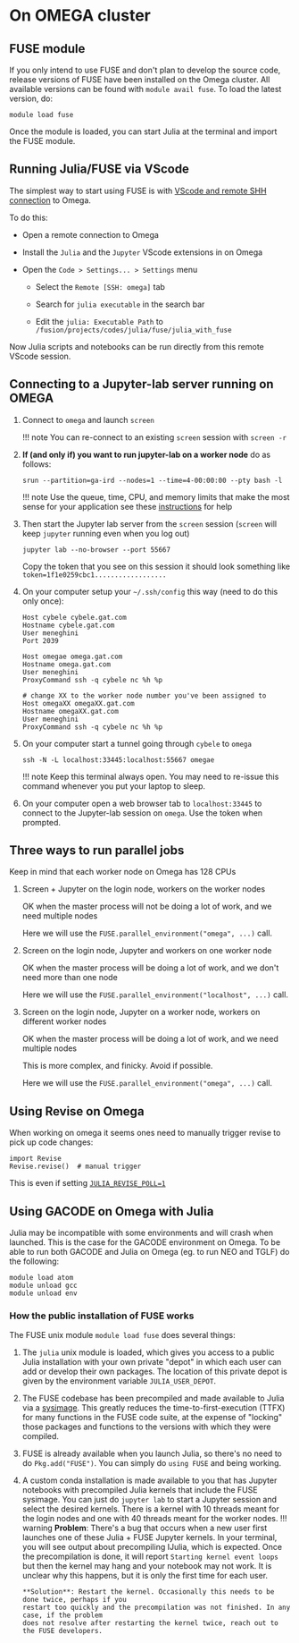 # On OMEGA cluster

## FUSE module

If you only intend to use FUSE and don't plan to develop the source code, release versions of FUSE
have been installed on the Omega cluster. All available versions can be found with `module avail fuse`.
To load the latest version, do:
```
module load fuse
```

Once the module is loaded, you can start Julia at the terminal and import the FUSE module.

## Running Julia/FUSE via VScode

The simplest way to start using FUSE is with [VScode and remote SHH connection](https://code.visualstudio.com/docs/remote/ssh-tutorial) to Omega.

To do this:

* Open a remote connection to Omega

* Install the `Julia` and the `Jupyter` VScode extensions in on Omega

* Open the `Code > Settings... > Settings` menu

  * Select the `Remote [SSH: omega]` tab

  * Search for `julia executable` in the search bar

  * Edit the `julia: Executable Path` to `/fusion/projects/codes/julia/fuse/julia_with_fuse`

Now Julia scripts and notebooks can be run directly from this remote VScode session.

## Connecting to a Jupyter-lab server running on OMEGA

1. Connect to `omega` and launch `screen`

   !!! note
       You can re-connect to an existing `screen` session with `screen -r`

1. **If (and only if) you want to run jupyter-lab on a worker node** do as follows:

    `srun --partition=ga-ird --nodes=1 --time=4-00:00:00 --pty bash -l`

   !!! note
       Use the queue, time, CPU, and memory limits that make the most sense for your application
       see these [instructions](https://fusionga.sharepoint.com/sites/Computing/SitePages/Omega.aspx#using-slurm-to-run-interactive-tasks%E2%80%8B%E2%80%8B%E2%80%8B%E2%80%8B%E2%80%8B%E2%80%8B%E2%80%8B) for help

1. Then start the Jupyter lab server from the `screen` session (`screen` will keep `jupyter`
   running even when you log out)
   ```
   jupyter lab --no-browser --port 55667
   ```

   Copy the token that you see on this session it should look something like ```token=1f1e0259cbc1..................```

1. On your computer setup your `~/.ssh/config` this way (need to do this only once):
   ```
   Host cybele cybele.gat.com
   Hostname cybele.gat.com
   User meneghini
   Port 2039

   Host omegae omega.gat.com
   Hostname omega.gat.com
   User meneghini
   ProxyCommand ssh -q cybele nc %h %p

   # change XX to the worker node number you've been assigned to
   Host omegaXX omegaXX.gat.com
   Hostname omegaXX.gat.com
   User meneghini
   ProxyCommand ssh -q cybele nc %h %p
   ```

1. On your computer start a tunnel going through `cybele` to `omega`
   ```
   ssh -N -L localhost:33445:localhost:55667 omegae
   ```
   !!! note
       Keep this terminal always open. You may need to re-issue this command whenever you put your
       laptop to sleep.

1. On your computer open a web browser tab to `localhost:33445` to connect to the Jupyter-lab
   session on `omega`. Use the token when prompted.

## Three ways to run parallel jobs

Keep in mind that each worker node on Omega has 128 CPUs

1. Screen + Jupyter on the login node, workers on the worker nodes

   OK when the master process will not be doing a lot of work, and we need multiple nodes

   Here we will use the `FUSE.parallel_environment("omega", ...)` call.

1. Screen on the login node, Jupyter and workers on one worker node

   OK when the master process will be doing a lot of work, and we don't need more than one node

   Here we will use the `FUSE.parallel_environment("localhost", ...)` call.

1. Screen on the login node, Jupyter on a worker node, workers on different worker nodes

   OK when the master process will be doing a lot of work, and we need multiple nodes

   This is more complex, and finicky. Avoid if possible.

   Here we will use the `FUSE.parallel_environment("omega", ...)` call.

## Using Revise on Omega
When working on omega it seems ones need to manually trigger revise to pick up code changes:
```
import Revise
Revise.revise()  # manual trigger
```

This is even if setting [`JULIA_REVISE_POLL=1`](https://timholy.github.io/Revise.jl/stable/config/#Polling-and-NFS-mounted-code-directories:-JULIA_REVISE_POLL)

## Using GACODE on Omega with Julia
Julia may be incompatible with some environments and will crash when launched.
This is the case for the GACODE environment on Omega.
To be able to run both GACODE and Julia on Omega (eg. to run NEO and TGLF) do the following:
```
module load atom
module unload gcc
module unload env
```

### How the public installation of FUSE works

The FUSE unix module `module load fuse` does several things:

1. The `julia` unix module is loaded, which gives you access to a public Julia installation with your
   own private "depot" in which each user can add or develop their own packages. The location
   of this private depot is given by the environment variable `JULIA_USER_DEPOT`.

1. The FUSE codebase has been precompiled and made available to Julia via a
   [sysimage](https://julialang.github.io/PackageCompiler.jl/dev/sysimages.html).
   This greatly reduces the time-to-first-execution (TTFX) for many functions in the FUSE code suite,
   at the expense of "locking" those packages and functions to the versions with which they
   were compiled.

1. FUSE is already available when you launch Julia, so there's no need to do `Pkg.add("FUSE")`.
   You can simply do `using FUSE` and being working.

1. A custom conda installation is made available to you that has Jupyter notebooks with
   precompiled Julia kernels that include the FUSE sysimage. You can just do `jupyter lab` to
   start a Jupyter session and select the desired kernels. There is a kernel with 10 threads meant
   for the login nodes and one with 40 threads meant for the worker nodes.
   !!! warning
       **Problem**: There's a bug that occurs when a new user first launches one of these
       Julia + FUSE Jupyter kernels.
       In your terminal, you will see output about precompiling IJulia, which is expected.
       Once the precompilation is done, it will report `Starting kernel event loops` but then the
       kernel may hang and your notebook may not work. It is unclear why this happens, but it is
       only the first time for each user.

       **Solution**: Restart the kernel. Occasionally this needs to be done twice, perhaps if you
       restart too quickly and the precompilation was not finished. In any case, if the problem
       does not resolve after restarting the kernel twice, reach out to the FUSE developers.

